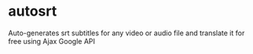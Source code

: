 # autosrt
Auto-generates srt subtitles for any video or audio file and translate it for free using Ajax Google API
